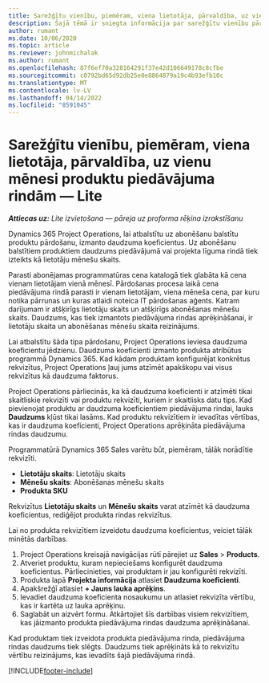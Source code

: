 ```yaml
---
title: Sarežģītu vienību, piemēram, viena lietotāja, pārvaldība, uz vienu mēnesi produktu piedāvājuma rindām — Lite
description: Šajā tēmā ir sniegta informācija par sarežģītu vienību pārvaldību produktu piedāvājumu rindām.
author: rumant
ms.date: 10/06/2020
ms.topic: article
ms.reviewer: johnmichalak
ms.author: rumant
ms.openlocfilehash: 87f6ef70a328164291f37e42d106649178c8cfbe
ms.sourcegitcommit: c0792bd65d92db25e0e8864879a19c4b93efb10c
ms.translationtype: MT
ms.contentlocale: lv-LV
ms.lasthandoff: 04/14/2022
ms.locfileid: "8591045"
---
```

# <a name="managing-complex-units-such-as-per-user-per-month-for-product-based-quote-lines---lite"></a>Sarežģītu vienību, piemēram, viena lietotāja, pārvaldība, uz vienu mēnesi produktu piedāvājuma rindām — Lite

_**Attiecas uz:** Lite izvietošana — pāreja uz proforma rēķina izrakstīšanu_

Dynamics 365 Project Operations, lai atbalstītu uz abonēšanu balstītu produktu pārdošanu, izmanto daudzuma koeficientus. Uz abonēšanu balstītiem produktiem daudzums piedāvājumā vai projekta līguma rindā tiek izteikts kā lietotāju mēnešu skaits.

Parasti abonējamas programmatūras cena katalogā tiek glabāta kā cena vienam lietotājam vienā mēnesī. Pārdošanas procesa laikā cena piedāvājuma rindā parasti ir vienam lietotājam, viena mēneša cena, par kuru notika pārrunas un kuras atlaidi noteica IT pārdošanas aģents. Katram darījumam ir atšķirīgs lietotāju skaits un atšķirīgs abonēšanas mēnešu skaits. Daudzums, kas tiek izmantots piedāvājuma rindas aprēķināšanai, ir lietotāju skaita un abonēšanas mēnešu skaita reizinājums.

Lai atbalstītu šāda tipa pārdošanu, Project Operations ieviesa daudzuma koeficientu jēdzienu. Daudzuma koeficienti izmanto produkta atribūtus programmā Dynamics 365. Kad kādam produktam konfigurējat konkrētus rekvizītus, Project Operations ļauj jums atzīmēt apakškopu vai visus rekvizītus kā daudzuma faktorus.

Project Operations pārliecinās, ka kā daudzuma koeficienti ir atzīmēti tikai skaitliskie rekvizīti vai produktu rekvizīti, kuriem ir skaitlisks datu tips. Kad pievienojat produktu ar daudzuma koeficientiem piedāvājuma rindai, lauks **Daudzums** kļūst tikai lasāms. Kad produktu rekvizītiem ir ievadītas vērtības, kas ir daudzuma koeficienti, Project Operations aprēķināta piedāvājuma rindas daudzumu.

Programmatūrā Dynamics 365 Sales varētu būt, piemēram, tālāk norādītie rekvizīti.

- **Lietotāju skaits**: Lietotāju skaits
- **Mēnešu skaits**: Abonēšanas mēnešu skaits
- **Produkta SKU**

Rekvizītus **Lietotāju skaits** un **Mēnešu skaits** varat atzīmēt kā daudzuma koeficientus, rediģējot produkta rindas rekvizītus.

Lai no produkta rekvizītiem izveidotu daudzuma koeficientus, veiciet tālāk minētās darbības.

1. Project Operations kreisajā navigācijas rūtī pārejiet uz **Sales** > **Products**.
2. Atveriet produktu, kuram nepieciešams konfigurēt daudzuma koeficientus. Pārliecinieties, vai produktam ir jau konfigurēti rekvizīti.
3. Produkta lapā **Projekta informācija** atlasiet **Daudzuma koeficienti**.
4. Apakšrežģī atlasiet **+ Jauns lauka aprēķins**.
5. Ievadiet daudzuma koeficienta nosaukumu un atlasiet rekvizīta vērtību, kas ir kartēta uz lauka aprēķinu.
6. Saglabāt un aizvērt formu. Atkārtojiet šīs darbības visiem rekvizītiem, kas jāizmanto produkta piedāvājuma rindas daudzuma aprēķināšanai.

Kad produktam tiek izveidota produkta piedāvājuma rinda, piedāvājuma rindas daudzums tiek slēgts. Daudzums tiek aprēķināts kā to rekvizītu vērtību reizinājums, kas ievadīts šajā piedāvājuma rindā.


[!INCLUDE[footer-include](../../includes/footer-banner.md)]